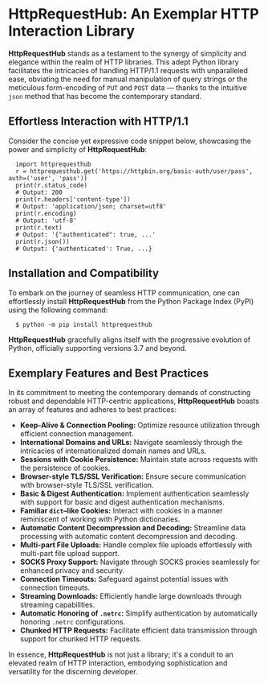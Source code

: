 HttpRequestHub: An Exemplar HTTP Interaction Library
====================================================

**HttpRequestHub** stands as a testament to the synergy of simplicity and elegance within the realm of HTTP libraries. This adept Python library facilitates the intricacies of handling HTTP/1.1 requests with unparalleled ease, obviating the need for manual manipulation of query strings or the meticulous form-encoding of `PUT` and `POST` data — thanks to the intuitive `json` method that has become the contemporary standard.

Effortless Interaction with HTTP/1.1
------------------------------------

Consider the concise yet expressive code snippet below, showcasing the power and simplicity of **HttpRequestHub**:

```
  import httprequesthub
  r = httprequesthub.get('https://httpbin.org/basic-auth/user/pass', auth=('user', 'pass'))
  print(r.status_code)
  # Output: 200
  print(r.headers['content-type'])
  # Output: 'application/json; charset=utf8'
  print(r.encoding)
  # Output: 'utf-8'
  print(r.text)
  # Output: '{"authenticated": true, ...'
  print(r.json())
  # Output: {'authenticated': True, ...}
```

Installation and Compatibility
------------------------------

To embark on the journey of seamless HTTP communication, one can effortlessly install **HttpRequestHub** from the Python Package Index (PyPI) using the following command:
```
  $ python -m pip install httprequesthub
```
**HttpRequestHub** gracefully aligns itself with the progressive evolution of Python, officially supporting versions 3.7 and beyond.

Exemplary Features and Best Practices
-------------------------------------

In its commitment to meeting the contemporary demands of constructing robust and dependable HTTP-centric applications, **HttpRequestHub** boasts an array of features and adheres to best practices:

*   **Keep-Alive & Connection Pooling:** Optimize resource utilization through efficient connection management.
*   **International Domains and URLs:** Navigate seamlessly through the intricacies of internationalized domain names and URLs.
*   **Sessions with Cookie Persistence:** Maintain state across requests with the persistence of cookies.
*   **Browser-style TLS/SSL Verification:** Ensure secure communication with browser-style TLS/SSL verification.
*   **Basic & Digest Authentication:** Implement authentication seamlessly with support for basic and digest authentication mechanisms.
*   **Familiar `dict`–like Cookies:** Interact with cookies in a manner reminiscent of working with Python dictionaries.
*   **Automatic Content Decompression and Decoding:** Streamline data processing with automatic content decompression and decoding.
*   **Multi-part File Uploads:** Handle complex file uploads effortlessly with multi-part file upload support.
*   **SOCKS Proxy Support:** Navigate through SOCKS proxies seamlessly for enhanced privacy and security.
*   **Connection Timeouts:** Safeguard against potential issues with connection timeouts.
*   **Streaming Downloads:** Efficiently handle large downloads through streaming capabilities.
*   **Automatic Honoring of `.netrc`:** Simplify authentication by automatically honoring `.netrc` configurations.
*   **Chunked HTTP Requests:** Facilitate efficient data transmission through support for chunked HTTP requests.

In essence, **HttpRequestHub** is not just a library; it's a conduit to an elevated realm of HTTP interaction, embodying sophistication and versatility for the discerning developer.

